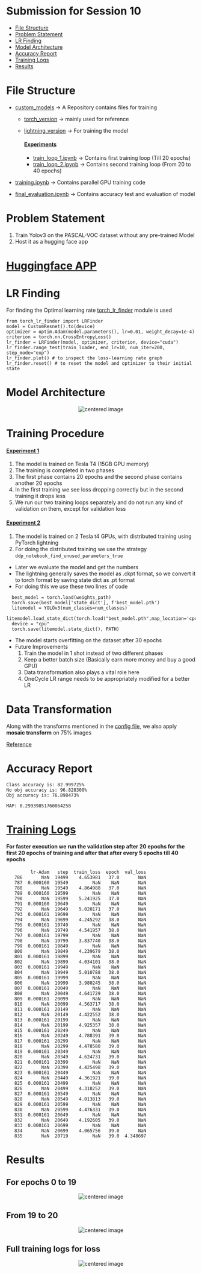 # Submission for Session 10
- [File Structure](#File-Structure)
- [Problem Statement](#Problem-Statement)
- [LR Finding](#LR-Finding)
- [Model Architecture](#Model-Architecture)
- [Accuracy Report](#Accuracy-Report)
- [Training Logs](#Training-Logs)
- [Results](#Results)

# File Structure 
* [custom_models](https://github.com/deepanshudashora/custom_models) -> A Repository contains files for training
    * [torch_version](https://github.com/deepanshudashora/ERAV1/tree/master/session13/torch_version) -> mainly used for reference 
    * [lightning_version](https://github.com/deepanshudashora/ERAV1/tree/master/session13/lightning_version) -> For training the model
 
      #### [Experiments](https://github.com/deepanshudashora/ERAV1/tree/master/session13/lightning_version/Experiments)
      * [train_loop_1.ipynb](https://github.com/deepanshudashora/ERAV1/blob/master/session13/lightning_version/Experiments/train_loop_1.ipynb) -> Contains first training loop (Till 20 epochs)
      * [train_loop_2.ipynb](https://github.com/deepanshudashora/ERAV1/blob/master/session13/lightning_version/Experiments/train_loop_2.ipynb) -> Contains second training loop (From 20 to 40 epochs)

* [training.ipynb](https://github.com/deepanshudashora/ERAV1/blob/master/session13/lightning_version/training.ipynb) -> Contains parallel GPU training code
* [final_evaluation.ipynb](https://github.com/deepanshudashora/ERAV1/blob/master/session13/lightning_version/final_evaluation.ipynb) -> Contains accuracy test and evaluation of model

# Problem Statement
1. Train Yolov3 on the PASCAL-VOC dataset without any pre-trained Model
2. Host it as a hugging face app 


# [Huggingface APP](https://huggingface.co/spaces/wgetdd/YoloV3-PASCAL-VOC)

# LR Finding 

For finding the Optimal learning rate [torch_lr_finder](https://github.com/davidtvs/pytorch-lr-finder) module is used

```
from torch_lr_finder import LRFinder
model = CustomResnet().to(device)
optimizer = optim.Adam(model.parameters(), lr=0.01, weight_decay=1e-4)
criterion = torch.nn.CrossEntropyLoss()
lr_finder = LRFinder(model, optimizer, criterion, device="cuda")
lr_finder.range_test(train_loader, end_lr=10, num_iter=200, step_mode="exp")
lr_finder.plot() # to inspect the loss-learning rate graph
lr_finder.reset() # to reset the model and optimizer to their initial state
```

# Model Architecture

<p align="center">
    <img src="images/architecture.png" alt="centered image" />
</p>

# Training Procedure

#### [Experiment 1](https://github.com/deepanshudashora/ERAV1/tree/master/session13/lightning_version/Experiments)
   1. The model is trained on Tesla T4 (15GB GPU memory)
   2. The training is completed in two phases
   3. The first phase contains 20 epochs and the second phase contains another 20 epochs
   4. In the first training we see loss dropping correctly but in the second training it drops less
   5. We run our two training loops separately and do not run any kind of validation on them, except for validation loss

#### [Experiment 2](https://github.com/deepanshudashora/ERAV1/tree/master/session13/lightning_version)
   1. The model is trained on 2 Tesla t4 GPUs, with distributed training using PyTorch lightning
   2. For doing the distributed training we use the strategy ```ddp_notebook_find_unused_parameters_true```

* Later we evaluate the model and get the numbers
* The lightning generally saves the model as .ckpt format, so we convert it to torch format by saving state dict as .pt format
* For doing this we use these two lines of code

```
  best_model = torch.load(weights_path)
  torch.save(best_model['state_dict'], f'best_model.pth')
  litemodel = YOLOv3(num_classes=num_classes)
  litemodel.load_state_dict(torch.load("best_model.pth",map_location='cpu'))
  device = "cpu"
  torch.save(litemodel.state_dict(), PATH)
```
   

* The model starts overfitting on the dataset after 30 epochs
* Future Improvements
     1. Train the model in 1 shot instead of two different phases
     2. Keep a better batch size (Basically earn more money and buy a good GPU)
     3. Data transformation also plays a vital role here
     4. OneCycle LR range needs to be appropriately modified for a better LR
      


# Data Transformation

Along with the transforms mentioned in the [config file](https://github.com/deepanshudashora/ERAV1/blob/master/session13/lightning_version/config.py), we also apply **mosaic transform** on 75% images 

[Reference](https://www.kaggle.com/code/nvnnghia/awesome-augmentation/notebook)

# Accuracy Report

```
Class accuracy is: 82.999725%
No obj accuracy is: 96.828300%
Obj accuracy is: 76.898473%

MAP: 0.29939851760864258

```

# [Training Logs](https://github.com/deepanshudashora/ERAV1/blob/master/session13/lightning_version/merged_logs.csv)

#### For faster execution we run the validation step after 20 epochs for the first 20 epochs of training and after that after every 5 epochs till 40 epochs

```
         lr-Adam   step  train_loss  epoch  val_loss
   786       NaN  19499    4.653981   37.0       NaN
   787  0.000160  19549         NaN    NaN       NaN
   788       NaN  19549    4.864988   37.0       NaN
   789  0.000160  19599         NaN    NaN       NaN
   790       NaN  19599    5.241925   37.0       NaN
   791  0.000160  19649         NaN    NaN       NaN
   792       NaN  19649    5.020171   37.0       NaN
   793  0.000161  19699         NaN    NaN       NaN
   794       NaN  19699    4.245292   38.0       NaN
   795  0.000161  19749         NaN    NaN       NaN
   796       NaN  19749    4.541957   38.0       NaN
   797  0.000161  19799         NaN    NaN       NaN
   798       NaN  19799    3.837740   38.0       NaN
   799  0.000161  19849         NaN    NaN       NaN
   800       NaN  19849    4.239679   38.0       NaN
   801  0.000161  19899         NaN    NaN       NaN
   802       NaN  19899    4.034101   38.0       NaN
   803  0.000161  19949         NaN    NaN       NaN
   804       NaN  19949    5.010788   38.0       NaN
   805  0.000161  19999         NaN    NaN       NaN
   806       NaN  19999    3.980245   38.0       NaN
   807  0.000161  20049         NaN    NaN       NaN
   808       NaN  20049    4.641729   38.0       NaN
   809  0.000161  20099         NaN    NaN       NaN
   810       NaN  20099    4.563717   38.0       NaN
   811  0.000161  20149         NaN    NaN       NaN
   812       NaN  20149    4.422552   38.0       NaN
   813  0.000161  20199         NaN    NaN       NaN
   814       NaN  20199    4.925357   38.0       NaN
   815  0.000161  20249         NaN    NaN       NaN
   816       NaN  20249    4.788391   39.0       NaN
   817  0.000161  20299         NaN    NaN       NaN
   818       NaN  20299    4.478580   39.0       NaN
   819  0.000161  20349         NaN    NaN       NaN
   820       NaN  20349    4.624731   39.0       NaN
   821  0.000161  20399         NaN    NaN       NaN
   822       NaN  20399    4.425498   39.0       NaN
   823  0.000161  20449         NaN    NaN       NaN
   824       NaN  20449    4.361921   39.0       NaN
   825  0.000161  20499         NaN    NaN       NaN
   826       NaN  20499    4.318252   39.0       NaN
   827  0.000161  20549         NaN    NaN       NaN
   828       NaN  20549    4.013813   39.0       NaN
   829  0.000161  20599         NaN    NaN       NaN
   830       NaN  20599    4.476331   39.0       NaN
   831  0.000161  20649         NaN    NaN       NaN
   832       NaN  20649    4.192605   39.0       NaN
   833  0.000161  20699         NaN    NaN       NaN
   834       NaN  20699    4.065756   39.0       NaN
   835       NaN  20719         NaN   39.0  4.348697

```

# Results

## For epochs 0 to 19

<p align="center">
    <img src="images/train_logs_1.png" alt="centered image" />
</p>

## From 19 to 20

<p align="center">
    <img src="images/train_logs_2.png" alt="centered image" />
</p>

## Full training logs for loss

<p align="center">
    <img src="images/full_training.png" alt="centered image" />
</p>

